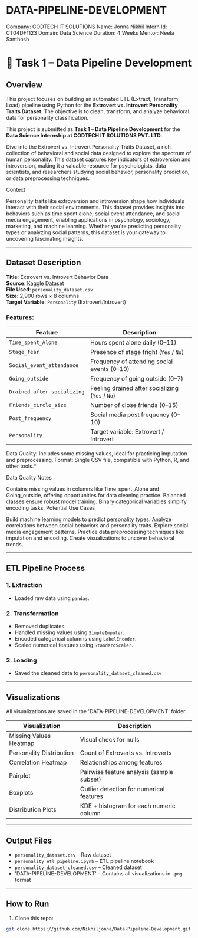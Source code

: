 # DATA-PIPELINE-DEVELOPMENT

Company: CODTECH IT SOLUTIONS
Name: Jonna Nikhil
Intern Id: CT04DF1123
Domain: Data Science
Duration: 4 Weeks
Mentor: Neela Santhosh

# 🧠 Task 1 – Data Pipeline Development

## Overview

This project focuses on building an automated ETL (Extract, Transform, Load) pipeline using Python for the **Extrovert vs. Introvert Personality Traits Dataset**. The objective is to clean, transform, and analyze behavioral data for personality classification.

This project is submitted as **Task 1 – Data Pipeline Development** for the **Data Science Internship at CODTECH IT SOLUTIONS PVT. LTD.**

Dive into the Extrovert vs. Introvert Personality Traits Dataset, a rich collection of behavioral and social data designed to explore the spectrum of human personality. This dataset captures key indicators of extroversion and introversion, making it a valuable resource for psychologists, data scientists, and researchers studying social behavior, personality prediction, or data preprocessing techniques.

Context

Personality traits like extroversion and introversion shape how individuals interact with their social environments. This dataset provides insights into behaviors such as time spent alone, social event attendance, and social media engagement, enabling applications in psychology, sociology, marketing, and machine learning. Whether you're predicting personality types or analyzing social patterns, this dataset is your gateway to uncovering fascinating insights.

---

## Dataset Description

**Title**: Extrovert vs. Introvert Behavior Data  
**Source**: [Kaggle Dataset](https://www.kaggle.com/datasets/rakeshkapilavai/extrovert-vs-introvert-behavior-data)  
**File Used**: `personality_dataset.csv`  
**Size**: 2,900 rows × 8 columns  
**Target Variable**: `Personality` (Extrovert/Introvert)

### Features:

| Feature                   | Description                                               |
|--------------------------|-----------------------------------------------------------|
| `Time_spent_Alone`       | Hours spent alone daily (0–11)                            |
| `Stage_fear`             | Presence of stage fright (`Yes` / `No`)                   |
| `Social_event_attendance`| Frequency of attending social events (0–10)               |
| `Going_outside`          | Frequency of going outside (0–7)                          |
| `Drained_after_socializing` | Feeling drained after socializing (`Yes` / `No`)       |
| `Friends_circle_size`    | Number of close friends (0–15)                            |
| `Post_frequency`         | Social media post frequency (0–10)                        |
| `Personality`            | Target variable: Extrovert / Introvert                    |

Data Quality: Includes some missing values, ideal for practicing imputation and preprocessing.
Format: Single CSV file, compatible with Python, R, and other tools.*

Data Quality Notes

Contains missing values in columns like Time_spent_Alone and Going_outside, offering opportunities for data cleaning practice.
Balanced classes ensure robust model training.
Binary categorical variables simplify encoding tasks.
Potential Use Cases

Build machine learning models to predict personality types.
Analyze correlations between social behaviors and personality traits.
Explore social media engagement patterns.
Practice data preprocessing techniques like imputation and encoding.
Create visualizations to uncover behavioral trends.

---

## ETL Pipeline Process

### 1. **Extraction**
- Loaded raw data using `pandas`.

### 2. **Transformation**
- Removed duplicates.
- Handled missing values using `SimpleImputer`.
- Encoded categorical columns using `LabelEncoder`.
- Scaled numerical features using `StandardScaler`.

### 3. **Loading**
- Saved the cleaned data to `personality_dataset_cleaned.csv`

---

## Visualizations

All visualizations are saved in the 'DATA-PIPELINE-DEVELOPMENT' folder.

| Visualization                     | Description                                |
|----------------------------------|--------------------------------------------|
| Missing Values Heatmap           | Visual check for nulls                     |
| Personality Distribution         | Count of Extroverts vs. Introverts         |
| Correlation Heatmap              | Relationships among features               |
| Pairplot                         | Pairwise feature analysis (sample subset)  |
| Boxplots                         | Outlier detection for numerical features   |
| Distribution Plots               | KDE + histogram for each numeric column    |

---

## Output Files

- `personality_dataset.csv` – Raw dataset
- `personality_etl_pipeline.ipynb` – ETL pipeline notebook
- `personality_dataset_cleaned.csv` – Cleaned dataset
- 'DATA-PIPELINE-DEVELOPMENT' – Contains all visualizations in `.png` format

---

## How to Run

1. Clone this repo:
```bash
git clone https://github.com/Nikhiljonna/Data-Pipeline-Development.git

